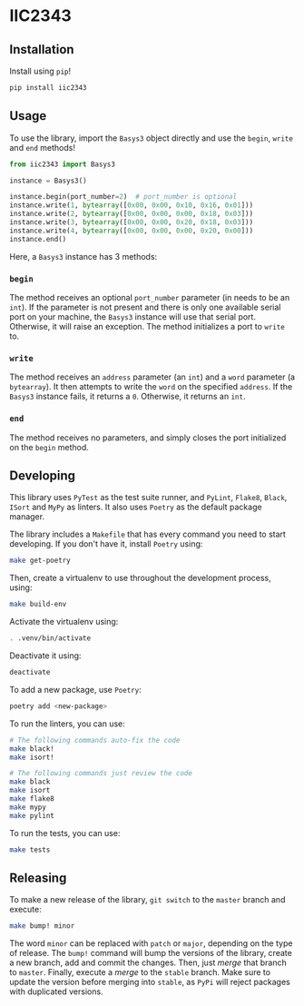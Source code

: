 # IIC2343

## Installation

Install using `pip`!

```sh
pip install iic2343
```

## Usage

To use the library, import the `Basys3` object directly and use the `begin`, `write` and `end` methods!

```python
from iic2343 import Basys3

instance = Basys3()

instance.begin(port_number=2)  # port_number is optional
instance.write(1, bytearray([0x00, 0x00, 0x10, 0x16, 0x01]))
instance.write(2, bytearray([0x00, 0x00, 0x00, 0x18, 0x03]))
instance.write(3, bytearray([0x00, 0x00, 0x20, 0x18, 0x03]))
instance.write(4, bytearray([0x00, 0x00, 0x00, 0x20, 0x00]))
instance.end()
```

Here, a `Basys3` instance has 3 methods:

### `begin`

The method receives an optional `port_number` parameter (in needs to be an `int`). If the parameter is not present and there is only one available serial port on your machine, the `Basys3` instance will use that serial port. Otherwise, it will raise an exception. The method initializes a port to `write` to.

### `write`

The method receives an `address` parameter (an `int`) and a `word` parameter (a `bytearray`). It then attempts to write the `word` on the specified `address`. If the `Basys3` instance fails, it returns a `0`. Otherwise, it returns an `int`.

### `end`

The method receives no parameters, and simply closes the port initialized on the `begin` method.


## Developing

This library uses `PyTest` as the test suite runner, and `PyLint`, `Flake8`, `Black`, `ISort` and `MyPy` as linters. It also uses `Poetry` as the default package manager.

The library includes a `Makefile` that has every command you need to start developing. If you don't have it, install `Poetry` using:

```sh
make get-poetry
```

Then, create a virtualenv to use throughout the development process, using:

```sh
make build-env
```

Activate the virtualenv using:

```sh
. .venv/bin/activate
```

Deactivate it using:

```sh
deactivate
```

To add a new package, use `Poetry`:

```sh
poetry add <new-package>
```

To run the linters, you can use:

```sh
# The following commands auto-fix the code
make black!
make isort!

# The following commands just review the code
make black
make isort
make flake8
make mypy
make pylint
```

To run the tests, you can use:

```sh
make tests
```

## Releasing

To make a new release of the library, `git switch` to the `master` branch and execute:

```sh
make bump! minor
```

The word `minor` can be replaced with `patch` or `major`, depending on the type of release. The `bump!` command will bump the versions of the library, create a new branch, add and commit the changes. Then, just _merge_ that branch to `master`. Finally, execute a _merge_ to the `stable` branch. Make sure to update the version before merging into `stable`, as `PyPi` will reject packages with duplicated versions.
